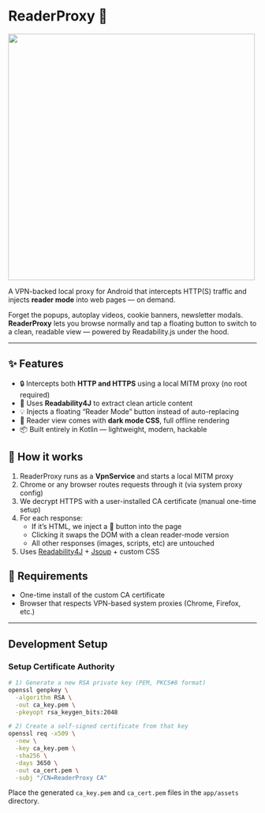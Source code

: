 # ReaderProxy 📖

<img src="docs/screen-recording.gif" height="500">

A VPN-backed local proxy for Android that intercepts HTTP(S) traffic and injects **reader mode** into web pages — on demand.

Forget the popups, autoplay videos, cookie banners, newsletter modals.  
**ReaderProxy** lets you browse normally and tap a floating button to switch to a clean, readable view — powered by Readability.js under the hood.

---

## ✨ Features

- 🔒 Intercepts both **HTTP and HTTPS** using a local MITM proxy (no root required)
- 📖 Uses **Readability4J** to extract clean article content
- 💡 Injects a floating “Reader Mode” button instead of auto-replacing
- 🌙 Reader view comes with **dark mode CSS**, full offline rendering
- 📦 Built entirely in Kotlin — lightweight, modern, hackable


## 🔧 How it works

1. ReaderProxy runs as a **VpnService** and starts a local MITM proxy
2. Chrome or any browser routes requests through it (via system proxy config)
3. We decrypt HTTPS with a user-installed CA certificate (manual one-time setup)
4. For each response:
    - If it’s HTML, we inject a 📖 button into the page
    - Clicking it swaps the DOM with a clean reader-mode version
    - All other responses (images, scripts, etc) are untouched
5. Uses [Readability4J](https://github.com/chimbori/Readability) + [Jsoup](https://jsoup.org/) + custom CSS

## 📱 Requirements

- One-time install of the custom CA certificate
- Browser that respects VPN-based system proxies (Chrome, Firefox, etc.)

---

## Development Setup

### Setup Certificate Authority

```bash
# 1) Generate a new RSA private key (PEM, PKCS#8 format)
openssl genpkey \
  -algorithm RSA \
  -out ca_key.pem \
  -pkeyopt rsa_keygen_bits:2048

# 2) Create a self-signed certificate from that key
openssl req -x509 \
  -new \
  -key ca_key.pem \
  -sha256 \
  -days 3650 \
  -out ca_cert.pem \
  -subj "/CN=ReaderProxy CA"
```

Place the generated `ca_key.pem` and `ca_cert.pem` files in the `app/assets` directory.